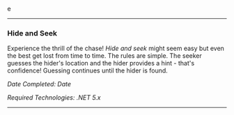 e

---

### Hide and Seek

Experience the thrill of the chase! _Hide and seek_ might seem easy but even the
best get lost from time to time. The rules are simple. The seeker guesses the
hider's location and the hider provides a hint - that's confidence! Guessing
continues until the hider is found.

_Date Completed: Date_

_Required Technologies: .NET 5.x_

---
